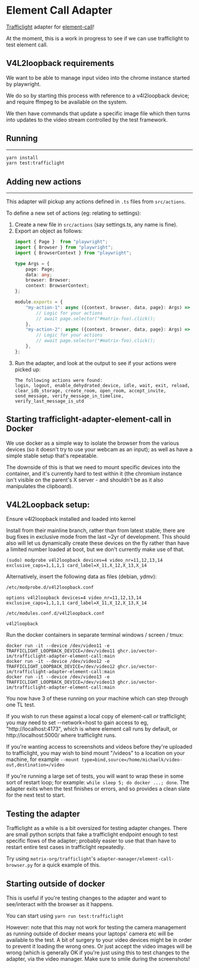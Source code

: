 # Element Call Adapter
[Trafficlight](https://github.com/matrix-org/trafficlight) adapter for [element-call](https://github.com/vector-im/element-call)!

At the moment, this is a work in progress to see if we can use trafficlight to test element call.

## V4L2loopback requirements

We want to be able to manage input video into the chrome instance started by playwright.

We do so by starting this process with reference to a v4l2loopback device; and require ffmpeg to be available on the system.

We then have commands that update a specific image file which then turns into updates to the video stream controlled by the test framework.

## Running
---
```bash
yarn install
yarn test:trafficlight
```

## Adding new actions
---
This adapter will pickup any actions defined in `.ts` files from `src/actions`.

To define a new set of actions (eg: relating to settings):
1. Create a new file in `src/actions` (say settings.ts, any name is fine).
2. Export an object as follows:
    ```ts
    import { Page }  from "playwright";
    import { Browser } from "playwright";
    import { BrowserContext } from "playwright";

    type Args = {
        page: Page;
        data: any;
        browser: Browser;
        context: BrowserContext;
    };

    module.exports = {
        "my-action-1": async ({context, browser, data, page}: Args) => {
            // Logic for your actions
            // await page.selector("#matrix-foo).click();
        },
        "my-action-2": async ({context, browser, data, page}: Args) => {
            // Logic for your actions
            // await page.selector("#matrix-foo).click();
        },
    };
    ```
3. Run the adapter, and look at the output to see if your actions were picked up:
    ```
    The following actions were found:
    login, logout, enable_dehydrated_device, idle, wait, exit, reload, clear_idb_storage, create_room, open_room, accept_invite, send_message, verify_message_in_timeline, verify_last_message_is_utd
    ```
## Starting trafficlight-adapter-element-call in Docker

We use docker as a simple way to isolate the browser from the various devices (so it doesn't try to use your webcam as an input); as well as have a simple stable setup that's repeatable.

The downside of this is that we need to mount specific devices into the container, and it's currently hard to test within it (the chromium instance isn't visible on the parent's X server - and shouldn't be as it also manipulates the clipboard). 


## V4L2Loopback setup:

Ensure v4l2loopback installed and loaded into kernel

Install from their mainline branch, rather than from latest stable; there are bug fixes in exclusive mode from the last ~2yr of development. This should also will let us dynamically create these devices on the fly rather than have a limited number loaded at boot, but we don't currently make use of that.

```
(sudo) modprobe v4l2loopback devices=4 video_nr=11,12,13,14 exclusive_caps=1,1,1,1 card_label=X_11,X_12,X_13,X_14
```

Alternatively, insert the following data as files (debian, ydmv):

`/etc/modprobe.d/v4l2loopback.conf`

```
options v4l2loopback devices=4 video_nr=11,12,13,14 exclusive_caps=1,1,1,1 card_label=X_11,X_12,X_13,X_14
```

`/etc/modules.conf.d/v4l2loopback.conf`

```
v4l2loopback
```

Run the docker containers in separate terminal windows / screen / tmux:
```
docker run -it --device /dev/video11 -e TRAFFICLIGHT_LOOPBACK_DEVICE=/dev/video11 ghcr.io/vector-im/trafficlight-adapter-element-call:main
docker run -it --device /dev/video12 -e TRAFFICLIGHT_LOOPBACK_DEVICE=/dev/video12 ghcr.io/vector-im/trafficlight-adapter-element-call:main
docker run -it --device /dev/video13 -e TRAFFICLIGHT_LOOPBACK_DEVICE=/dev/video13 ghcr.io/vector-im/trafficlight-adapter-element-call:main
```
You now have 3 of these running on your machine which can step through one TL test.

If you wish to run these against a local copy of element-call or trafficlight; you may need to set --network=host to gain access to eg, "http://localhost:4173", which is where element call runs by default, or http://localhost:5000/ where trafficlight runs. 

If you're wanting access to screenshots and videos before they're uploaded to trafficlight, you may wish to bind mount "/videos" to a location on your machine, for example `--mount type=bind,source=/home/michaelk/video-out,destination=/video`

If you're running a large set of tests, you will want to wrap these in some sort of restart loop; for example: `while sleep 5; do docker ...; done`. The adapter exits when the test finishes or errors, and so provides a clean slate for the next test to start.

## Testing the adapter

Trafficlight as a while is a bit oversized for testing adapter changes. There are small python scripts that fake a trafficlight endpoint enough to test specific flows of the adapter; probably easier to use that than have to restart entire test cases in trafficlight repeatedly.

Try using `matrix-org/trafficlight`'s `adapter-manager/element-call-browser.py` for a quick example of this.

## Starting outside of docker

This is useful if you're testing changes to the adapter and want to see/interact with the browser as it happens.

You can start using `yarn run test:trafficlight`

However: note that this may not work for testing the camera management as running outside of docker means your laptops' camera etc will be available to the test. A bit of surgery to your video devices might be in order to prevent it loading the wrong ones. Or just accept the video images will be wrong (which is generally OK if you're just using this to test changes to the adapter, via the video manager. Make sure to smile during the screenshots!
